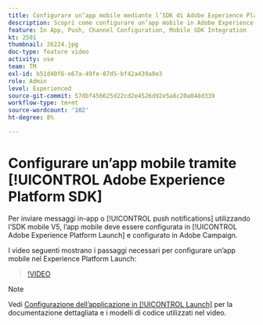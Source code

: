 ```yaml
---
title: Configurare un’app mobile mediante l’SDK di Adobe Experience Platform
description: Scopri come configurare un’app mobile in Adobe Experience Platform Launch e come configurarla in Adobe Campaign.
feature: In App, Push, Channel Configuration, Mobile SDK Integration
kt: 2501
thumbnail: 26224.jpg
doc-type: feature video
activity: use
team: TM
exl-id: b51d40f6-e67a-49fe-87d5-bf42a439a0e3
role: Admin
level: Experienced
source-git-commit: 57dbf456625d22cd2e4526d92e5a8c20a048d339
workflow-type: tm+mt
source-wordcount: '102'
ht-degree: 8%

---
```



# Configurare un’app mobile tramite [!UICONTROL Adobe Experience Platform SDK]

Per inviare messaggi in-app o [!UICONTROL push notifications] utilizzando l’SDK mobile V5, l’app mobile deve essere configurata in [!UICONTROL Adobe Experience Platform Launch] e configurato in Adobe Campaign.

I video seguenti mostrano i passaggi necessari per configurare un’app mobile nel Experience Platform Launch:

>[!VIDEO](https://video.tv.adobe.com/v/26224?quality=12)

>[!NOTE]
>
>Vedi [Configurazione dell’applicazione in [!UICONTROL Launch]](https://experienceleague.adobe.com/docs/campaign-standard/using/administrating/configuring-channels/configuring-a-mobile-application.html?lang=en) per la documentazione dettagliata e i modelli di codice utilizzati nel video.
